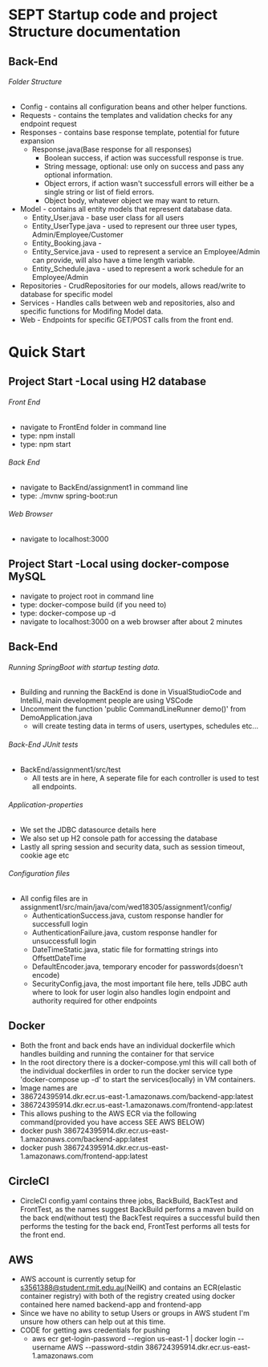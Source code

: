 # SEPT Startup code and  project Structure documentation 

## Back-End 
###### Folder Structure
  * Config - contains all configuration beans and other helper functions.
  * Requests - contains the templates and validation checks for any endpoint request
  * Responses - contains base response template, potential for future expansion
    * Response.java(Base response for all responses)
      - Boolean success, if action was successfull response is true.
      - String message, optional: use only on success and pass any optional information.
      - Object errors, if action wasn't successfull errors will either be a single string or list of field errors.
      - Object body, whatever object we may want to return.
  * Model - contains all entity models that represent database data.
    * Entity_User.java - base user class for all users
    * Entity_UserType.java - used to represent our three user types, Admin/Employee/Customer
    * Entity_Booking.java - 
    * Entity_Service.java - used to represent a service an Employee/Admin can provide, will also have a time length variable.
    * Entity_Schedule.java - used to represent a work schedule for an Employee/Admin
  * Repositories - CrudRepositories for our models, allows read/write to database for specific model
  * Services - Handles calls between web and repositories, also and specific functions for Modifing Model data.
  * Web - Endpoints for specific GET/POST calls from the front end.
      


# Quick Start
## Project Start -Local using H2 database
###### Front End
 * navigate to FrontEnd folder in command line
 * type: npm install
 * type: npm start
###### Back End
 * navigate to BackEnd/assignment1 in command line
 * type: ./mvnw spring-boot:run
###### Web Browser
 * navigate to localhost:3000
 
## Project Start -Local using docker-compose MySQL
 * navigate to project root in command line
 * type: docker-compose build (if you need to)
 * type: docker-compose up -d
 * navigate to localhost:3000 on a web browser after about 2 minutes

## Back-End
###### Running SpringBoot with startup testing data.
  - Building and running the BackEnd is done in VisualStudioCode and IntelliJ, main development people are using VSCode
  - Uncomment the function 'public CommandLineRunner demo()' from DemoApplication.java
    - will create testing data in terms of users, usertypes, schedules etc...

###### Back-End JUnit tests
 - BackEnd/assignment1/src/test
   - All tests are in here, A seperate file for each controller is used to test all endpoints. 
   
###### Application-properties
 - We set the JDBC datasource details here
 - We also set up H2 console path for accessing the database
 - Lastly all spring session and security data, such as session timeout, cookie age etc
 
###### Configuration files
 - All config files are in assignment1/src/main/java/com/wed18305/assignment1/config/
   - AuthenticationSuccess.java, custom response handler for successfull login
   - AuthenticationFailure.java, custom response handler for unsuccessfull login
   - DateTimeStatic.java, static file for formatting strings into OffsettDateTime
   - DefaultEncoder.java, temporary encoder for passwords(doesn't encode)
   - SecurityConfig.java, the most important file here, tells JDBC auth where to look for user login also handles login endpoint and authority required for other endpoints
   
## Docker
 - Both the front and back ends have an individual dockerfile which handles building and running the container for that service
 - In the root directory there is a docker-compose.yml this will call both of the individual dockerfiles in order to run the docker service type 'docker-compose up -d' to start the services(locally) in VM containers.
 - Image names are
  - 386724395914.dkr.ecr.us-east-1.amazonaws.com/backend-app:latest
  - 386724395914.dkr.ecr.us-east-1.amazonaws.com/frontend-app:latest
 - This allows pushing to the AWS ECR via the following command(provided you have access SEE AWS BELOW)
  - docker push 386724395914.dkr.ecr.us-east-1.amazonaws.com/backend-app:latest
  - docker push 386724395914.dkr.ecr.us-east-1.amazonaws.com/frontend-app:latest
 
## CircleCI
 - CircleCI config.yaml contains three jobs, BackBuild, BackTest and FrontTest, as the names suggest BackBuild performs a maven build on the back end(without test) the BackTest requires a successful build then performs the testing for the back end, FrontTest performs all tests for the front end.
 
## AWS
 - AWS account is currently setup for s3561388@student.rmit.edu.au(NeilK) and contains an ECR(elastic container registry) with both of the registry created using docker contained here named backend-app and frontend-app
 - Since we have no ability to setup Users or groups in AWS student I'm unsure how others can help out at this time.
 - CODE for getting aws credentials for pushing  
   - aws ecr get-login-password --region us-east-1 | docker login --username AWS --password-stdin 386724395914.dkr.ecr.us-east-1.amazonaws.com
